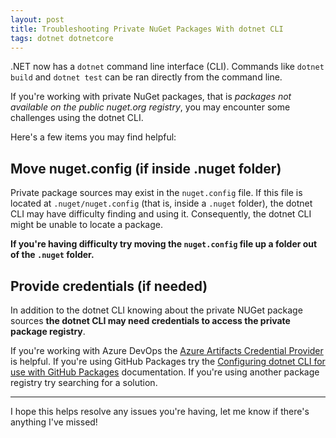 ```yaml
---
layout: post
title: Troubleshooting Private NuGet Packages With dotnet CLI
tags: dotnet dotnetcore
---
```


.NET now has a `dotnet` command line interface (CLI). Commands like `dotnet build` and `dotnet test` can be ran directly from the command line.

If you're working with private NuGet packages, that is *packages not available on the public nuget.org registry*, you may encounter some challenges using the dotnet CLI.

Here's a few items you may find helpful:

## Move nuget.config (if inside .nuget folder)

Private package sources may exist in the `nuget.config` file. If this file is located at `.nuget/nuget.config` (that is, inside a `.nuget` folder), the dotnet CLI may have difficulty finding and using it. Consequently, the dotnet CLI might be unable to locate a package.

**If you're having difficulty try moving the `nuget.config` file up a folder out of the `.nuget` folder.**

## Provide credentials (if needed)

In addition to the dotnet CLI knowing about the private NUGet package sources **the dotnet CLI may need credentials to access the private package registry**.

If you're working with Azure DevOps the [Azure Artifacts Credential Provider](https://github.com/Microsoft/artifacts-credprovider) is helpful. If you're using GitHub Packages try the [Configuring dotnet CLI for use with GitHub Packages](https://docs.github.com/en/free-pro-team@latest/packages/using-github-packages-with-your-projects-ecosystem/configuring-dotnet-cli-for-use-with-github-packages) documentation. If you're using another package registry try searching for a solution.

---

I hope this helps resolve any issues you're having, let me know if there's anything I've missed!
